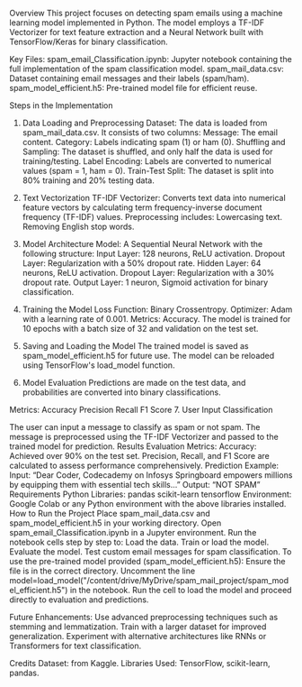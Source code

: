 Overview
This project focuses on detecting spam emails using a machine learning model implemented in Python. The model employs a TF-IDF Vectorizer for text feature extraction and a Neural Network built with TensorFlow/Keras for binary classification.

Key Files:
spam_email_Classification.ipynb: Jupyter notebook containing the full implementation of the spam classification model.
spam_mail_data.csv: Dataset containing email messages and their labels (spam/ham).
spam_model_efficient.h5: Pre-trained model file for efficient reuse.

Steps in the Implementation

1. Data Loading and Preprocessing
Dataset: The data is loaded from spam_mail_data.csv. It consists of two columns:
Message: The email content.
Category: Labels indicating spam (1) or ham (0).
Shuffling and Sampling: The dataset is shuffled, and only half the data is used for training/testing.
Label Encoding: Labels are converted to numerical values (spam = 1, ham = 0).
Train-Test Split: The dataset is split into 80% training and 20% testing data.

2. Text Vectorization
TF-IDF Vectorizer: Converts text data into numerical feature vectors by calculating term frequency-inverse document frequency (TF-IDF) values.
Preprocessing includes:
Lowercasing text.
Removing English stop words.

3. Model Architecture
Model: A Sequential Neural Network with the following structure:
Input Layer: 128 neurons, ReLU activation.
Dropout Layer: Regularization with a 50% dropout rate.
Hidden Layer: 64 neurons, ReLU activation.
Dropout Layer: Regularization with a 30% dropout rate.
Output Layer: 1 neuron, Sigmoid activation for binary classification.

4. Training the Model
Loss Function: Binary Crossentropy.
Optimizer: Adam with a learning rate of 0.001.
Metrics: Accuracy.
The model is trained for 10 epochs with a batch size of 32 and validation on the test set.

5. Saving and Loading the Model
The trained model is saved as spam_model_efficient.h5 for future use.
The model can be reloaded using TensorFlow's load_model function.

6. Model Evaluation
Predictions are made on the test data, and probabilities are converted into binary classifications.

Metrics:
Accuracy
Precision
Recall
F1 Score
7. User Input Classification

The user can input a message to classify as spam or not spam.
The message is preprocessed using the TF-IDF Vectorizer and passed to the trained model for prediction.
Results
Evaluation Metrics:
Accuracy: Achieved over 90% on the test set.
Precision, Recall, and F1 Score are calculated to assess performance comprehensively.
Prediction Example:
Input: “Dear Coder, Codecademy on Infosys Springboard empowers millions by equipping them with essential tech skills...”
Output: “NOT SPAM”
Requirements
Python Libraries:
pandas
scikit-learn
tensorflow
Environment: Google Colab or any Python environment with the above libraries installed.
How to Run the Project
Place spam_mail_data.csv and spam_model_efficient.h5 in your working directory.
Open spam_email_Classification.ipynb in a Jupyter environment.
Run the notebook cells step by step to:
Load the data.
Train or load the model.
Evaluate the model.
Test custom email messages for spam classification.
To use the pre-trained model provided (spam_model_efficient.h5):
Ensure the file is in the correct directory.
Uncomment the line model=load_model("/content/drive/MyDrive/spam_mail_project/spam_model_efficient.h5") in the notebook.
Run the cell to load the model and proceed directly to evaluation and predictions.

Future Enhancements:
Use advanced preprocessing techniques such as stemming and lemmatization.
Train with a larger dataset for improved generalization.
Experiment with alternative architectures like RNNs or Transformers for text classification.

Credits
Dataset: from Kaggle.
Libraries Used: TensorFlow, scikit-learn, pandas.

